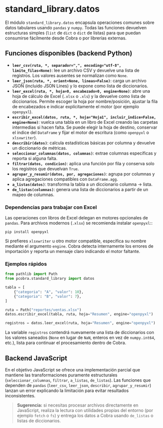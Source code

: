 # standard_library.datos

El módulo `standard_library.datos` encapsula operaciones comunes sobre datos tabulares usando `pandas` y `numpy`. Todas las funciones devuelven estructuras simples (`list` de `dict` o `dict` de listas) para que puedan consumirse fácilmente desde Cobra o por librerías externas.

## Funciones disponibles (backend Python)

- **`leer_csv(ruta, *, separador=",", encoding="utf-8", limite_filas=None)`**: lee un archivo CSV y devuelve una lista de registros. Los valores ausentes se normalizan como `None`.
- **`leer_json(ruta, *, orient=None, lineas=False)`**: carga un archivo JSON (incluido JSON Lines) y lo expone como lista de diccionarios.
- **`leer_excel(ruta, *, hoja=0, encabezado=0, engine=None)`**: abre una hoja de cálculo de Excel (`.xlsx` o `.xls`) y la devuelve como lista de diccionarios. Permite escoger la hoja por nombre/posición, ajustar la fila de encabezados e indicar explícitamente el motor (por ejemplo `openpyxl`).
- **`escribir_excel(datos, ruta, *, hoja="Hoja1", incluir_indice=False, engine=None)`**: vuelca una tabla en un libro de Excel creando las carpetas intermedias si hacen falta. Se puede elegir la hoja de destino, conservar el índice del `DataFrame` y fijar el motor de escritura (como `openpyxl` o `xlsxwriter`).
- **`describir(datos)`**: calcula estadísticas básicas por columna y devuelve un diccionario de métricas.
- **`seleccionar_columnas(datos, columnas)`**: extrae columnas específicas y reporta si alguna falta.
- **`filtrar(datos, condicion)`**: aplica una función por fila y conserva solo los registros que devuelvan `True`.
- **`agrupar_y_resumir(datos, por, agregaciones)`**: agrupa por columnas y aplica agregaciones compatibles con `DataFrame.agg`.
- **`a_listas(datos)`**: transforma la tabla a un diccionario columna → lista.
- **`de_listas(columnas)`**: genera una lista de diccionarios a partir de un mapeo de columnas.

### Dependencias para trabajar con Excel

Las operaciones con libros de Excel delegan en motores opcionales de `pandas`. Para archivos modernos (`.xlsx`) se recomienda instalar `openpyxl`::

```
pip install openpyxl
```

Si prefieres `xlsxwriter` u otro motor compatible, especifica su nombre mediante el argumento `engine`. Cobra detecta internamente los errores de importación y reporta un mensaje claro indicando el motor faltante.

### Ejemplos rápidos

```python
from pathlib import Path
from pcobra.standard_library import datos

tabla = [
    {"categoria": "A", "valor": 10},
    {"categoria": "B", "valor": 7},
]

ruta = Path("reportes/ventas.xlsx")
datos.escribir_excel(tabla, ruta, hoja="Resumen", engine="openpyxl")

registros = datos.leer_excel(ruta, hoja="Resumen", engine="openpyxl")
```

La variable `registros` contendrá nuevamente una lista de diccionarios con los valores saneados (`None` en lugar de `NaN`, enteros en vez de `numpy.int64`, etc.), lista para continuar el procesamiento dentro de Cobra.

## Backend JavaScript

En el objetivo JavaScript se ofrece una implementación parcial que mantiene las transformaciones puramente estructurales (`seleccionar_columnas`, `filtrar`, `a_listas`, `de_listas`). Las funciones que dependen de `pandas` (`leer_csv`, `leer_json`, `describir`, `agrupar_y_resumir`) lanzan un error explicando la limitación para evitar resultados inconsistentes.

> **Sugerencia:** si necesitas procesar archivos directamente en JavaScript, realiza la lectura con utilidades propias del entorno (por ejemplo `fetch` o `fs`) y entrega los datos a Cobra usando `de_listas` o listas de diccionarios.
